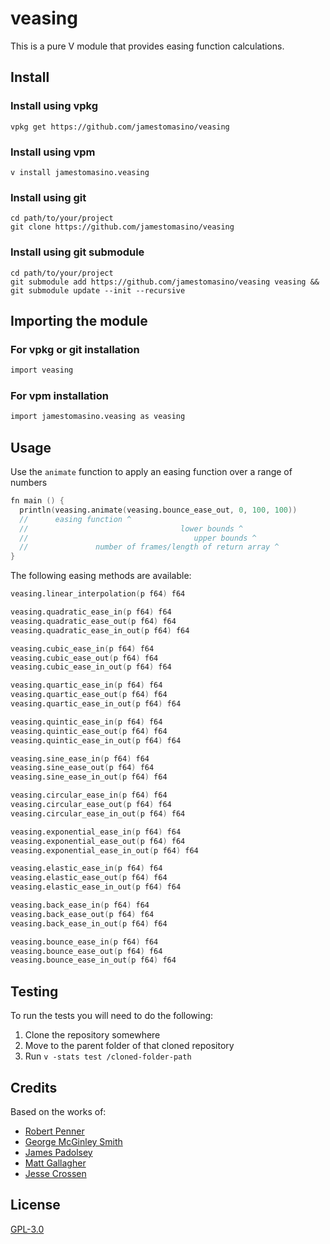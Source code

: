 # veasing

This is a pure V module that provides easing function calculations.

## Install

### Install using vpkg

```shell
vpkg get https://github.com/jamestomasino/veasing
```

### Install using vpm

```shell
v install jamestomasino.veasing
```

### Install using git

```shell
cd path/to/your/project
git clone https://github.com/jamestomasino/veasing
```

### Install using git submodule

```shell
cd path/to/your/project
git submodule add https://github.com/jamestomasino/veasing veasing && git submodule update --init --recursive
```

## Importing the module

### For vpkg or git installation

```v
import veasing
```

### For vpm installation

```v
import jamestomasino.veasing as veasing

```

## Usage

Use the `animate` function to apply an easing function over a range of numbers
```v
fn main () {
  println(veasing.animate(veasing.bounce_ease_out, 0, 100, 100))
  //      easing function ^
  //                                  lower bounds ^
  //                                     upper bounds ^
  //               number of frames/length of return array ^
}
```

The following easing methods are available:

```v
veasing.linear_interpolation(p f64) f64

veasing.quadratic_ease_in(p f64) f64
veasing.quadratic_ease_out(p f64) f64
veasing.quadratic_ease_in_out(p f64) f64

veasing.cubic_ease_in(p f64) f64
veasing.cubic_ease_out(p f64) f64
veasing.cubic_ease_in_out(p f64) f64

veasing.quartic_ease_in(p f64) f64
veasing.quartic_ease_out(p f64) f64
veasing.quartic_ease_in_out(p f64) f64

veasing.quintic_ease_in(p f64) f64
veasing.quintic_ease_out(p f64) f64
veasing.quintic_ease_in_out(p f64) f64

veasing.sine_ease_in(p f64) f64
veasing.sine_ease_out(p f64) f64
veasing.sine_ease_in_out(p f64) f64

veasing.circular_ease_in(p f64) f64
veasing.circular_ease_out(p f64) f64
veasing.circular_ease_in_out(p f64) f64

veasing.exponential_ease_in(p f64) f64
veasing.exponential_ease_out(p f64) f64
veasing.exponential_ease_in_out(p f64) f64

veasing.elastic_ease_in(p f64) f64
veasing.elastic_ease_out(p f64) f64
veasing.elastic_ease_in_out(p f64) f64

veasing.back_ease_in(p f64) f64
veasing.back_ease_out(p f64) f64
veasing.back_ease_in_out(p f64) f64

veasing.bounce_ease_in(p f64) f64
veasing.bounce_ease_out(p f64) f64
veasing.bounce_ease_in_out(p f64) f64
```

## Testing

To run the tests you will need to do the following:

1. Clone the repository somewhere
2. Move to the parent folder of that cloned repository
3. Run `v -stats test /cloned-folder-path`

## Credits

Based on the works of:
- [Robert Penner](http://robertpenner.com/easing/)
- [George McGinley Smith](http://gsgd.co.uk/sandbox/jquery/easing/)
- [James Padolsey](http://james.padolsey.com/demos/jquery/easing/)
- [Matt Gallagher](http://cocoawithlove.com/2008/09/parametric-acceleration-curves-in-core.html)
- [Jesse Crossen](http://stackoverflow.com/questions/5161465/how-to-create-custom-easing-function-with-core-animation)


## License
[GPL-3.0](LICENSE)

